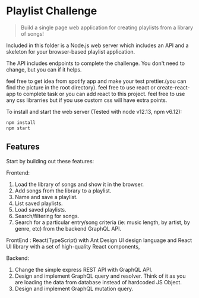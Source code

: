 Playlist Challenge
==========================

> Build a single page web application for creating playlists from a library of
> songs!

Included in this folder is a Node.js web server which includes an API and a
skeleton for your browser-based playlist application.

The API includes endpoints to complete the challenge. You don't need to change,
but you can if it helps.

feel free to get idea from spotify app and make your test prettier.(you can find the picture in the root directory).
feel free to use react or create-react-app to complete task or you can add react to this project.
feel free to use any css librarries but if you use custom css will have extra points.

To install and start the web server (Tested with node v12.13, npm v6.12):

```bash
npm install
npm start
```

Features
-----------------------------

Start by building out these features:

Frontend:
1. Load the library of songs and show it in the browser. 
2. Add songs from the library to a playlist. 
3. Name and save a playlist.
4. List saved playlists. 
5. Load saved playlists.
6. Search/filtering for songs.
7. Search for a particular entry/song criteria (ie: music length, by artist, by genre, etc) from the backend GraphQL API.


FrontEnd : React(TypeScript) with Ant Design UI design language and React UI library with a set of high-quality React components,

Backend:
1. Change the simple express REST API with GraphQL API.
2. Design and implement GraphQL query and resolver. Think of it as you are loading the data from database instead of hardcoded JS Object.
3. Design and implement GraphQL mutation query.

